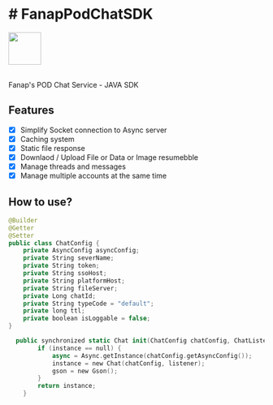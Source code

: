 # # FanapPodChatSDK
<img src="https://gitlab.com/hamed8080/fanappodchatsdk/-/raw/gl-pages/.docs/favicon.svg"  width="64" height="64">
<br />
<br />

Fanap's POD Chat Service - JAVA SDK
## Features

- [x] Simplify Socket connection to Async server
- [x] Caching system
- [x] Static file response
- [x] Downlaod / Upload File or Data or Image resumebble
- [x] Manage threads and messages
- [x] Manage multiple accounts at the same time

## How to use?

```swift
@Builder
@Getter
@Setter
public class ChatConfig {
    private AsyncConfig asyncConfig;
    private String severName;
    private String token;
    private String ssoHost;
    private String platformHost;
    private String fileServer;
    private Long chatId;
    private String typeCode = "default";
    private long ttl;
    private boolean isLoggable = false;
}

  public synchronized static Chat init(ChatConfig chatConfig, ChatListener listener) {
        if (instance == null) {
            async = Async.getInstance(chatConfig.getAsyncConfig());
            instance = new Chat(chatConfig, listener);
            gson = new Gson();
        }
        return instance;
    }
```



